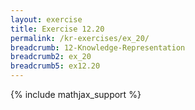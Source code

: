 ```yaml
---
layout: exercise
title: Exercise 12.20
permalink: /kr-exercises/ex_20/
breadcrumb: 12-Knowledge-Representation
breadcrumb2: ex_20
breadcrumb5: ex12.20
---
```


{% include mathjax_support %}

